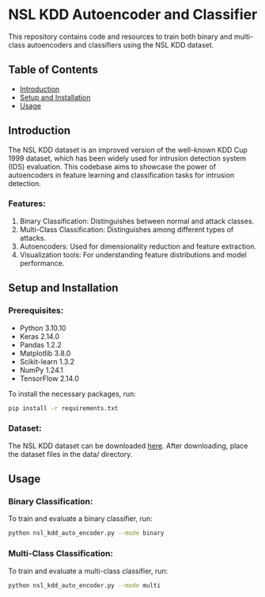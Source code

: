 # NSL KDD Autoencoder and Classifier

This repository contains code and resources to train both binary and multi-class autoencoders and classifiers using the NSL KDD dataset.

## Table of Contents

- [Introduction](#introduction)
- [Setup and Installation](#setup-and-installation)
- [Usage](#usage)

## Introduction

The NSL KDD dataset is an improved version of the well-known KDD Cup 1999 dataset, which has been widely used for intrusion detection system (IDS) evaluation. This codebase aims to showcase the power of autoencoders in feature learning and classification tasks for intrusion detection.

### Features:

1. Binary Classification: Distinguishes between normal and attack classes.
2. Multi-Class Classification: Distinguishes among different types of attacks.
3. Autoencoders: Used for dimensionality reduction and feature extraction.
4. Visualization tools: For understanding feature distributions and model performance.

## Setup and Installation

### Prerequisites:

- Python 3.10.10
- Keras 2.14.0
- Pandas 1.2.2
- Matplotlib 3.8.0
- Scikit-learn 1.3.2
- NumPy 1.24.1
- TensorFlow 2.14.0

To install the necessary packages, run:

```bash
pip install -r requirements.txt
```

### Dataset: 
The NSL KDD dataset can be downloaded [here](https://www.unb.ca/cic/datasets/nsl.html). After downloading, place the dataset files in the data/ directory.

## Usage

### Binary Classification:

To train and evaluate a binary classifier, run:

```bash
python nsl_kdd_auto_encoder.py --mode binary
```

### Multi-Class Classification:

To train and evaluate a multi-class classifier, run:

```bash
python nsl_kdd_auto_encoder.py --mode multi
```


